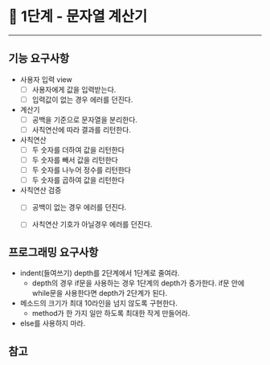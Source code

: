 # 🚀 1단계 - 문자열 계산기
------------
## 기능 요구사항
* 사용자 입력 view
    * [ ] 사용자에게 값을 입력받는다.
    * [ ] 입력값이 없는 경우 에러를 던진다.

* 계산기
    * [ ] 공백을 기준으로 문자열을 분리한다.
    * [ ] 사칙연산에 따라 결과를 리턴한다.

* 사칙연산
    * [ ] 두 숫자를 더하여 값을 리턴한다
    * [ ] 두 숫자를 빼서 값을 리턴한다
    * [ ] 두 숫자를 나누어 정수를 리턴한다
    * [ ] 두 숫자를 곱하여 값을 리턴한다

* 사칙연산 검증
    * [ ] 공백이 없는 경우 에러를 던진다.
    * [ ] 사칙연산 기호가 아닐경우 에러를 던진다.


## 프로그래밍 요구사항
* indent(들여쓰기) depth를 2단계에서 1단계로 줄여라.
  * depth의 경우 if문을 사용하는 경우 1단계의 depth가 증가한다. 
  if문 안에 while문을 사용한다면 depth가 2단계가 된다.
* 메소드의 크기가 최대 10라인을 넘지 않도록 구현한다.
  * method가 한 가지 일만 하도록 최대한 작게 만들어라.
* else를 사용하지 마라.

## 참고
